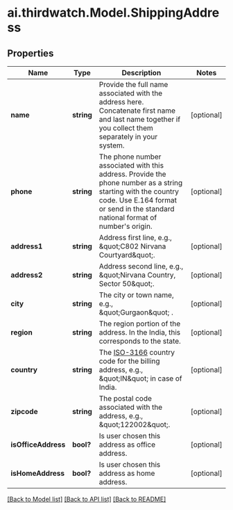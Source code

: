 # ai.thirdwatch.Model.ShippingAddress
## Properties

Name | Type | Description | Notes
------------ | ------------- | ------------- | -------------
**name** | **string** | Provide the full name associated with the address here. Concatenate first name and last name together if you collect them separately in your system. | [optional] 
**phone** | **string** | The phone number associated with this address. Provide the phone number as a string starting with the country code. Use E.164 format or send in the standard national format of number&#39;s origin. | [optional] 
**address1** | **string** | Address first line, e.g., \&quot;C802 Nirvana Courtyard\&quot;. | [optional] 
**address2** | **string** | Address second line, e.g., \&quot;Nirvana Country, Sector 50\&quot;. | [optional] 
**city** | **string** | The city or town name, e.g., \&quot;Gurgaon\&quot; . | [optional] 
**region** | **string** | The region portion of the address. In the India, this corresponds to the state. | [optional] 
**country** | **string** | The [ISO-3166](https://en.wikipedia.org/wiki/ISO_3166-1_alpha-2) country code for the billing address, e.g., \&quot;IN\&quot; in case of India. | [optional] 
**zipcode** | **string** | The postal code associated with the address, e.g., \&quot;122002\&quot;. | [optional] 
**isOfficeAddress** | **bool?** | Is user chosen this address as office address. | [optional] 
**isHomeAddress** | **bool?** | Is user chosen this address as home address. | [optional] 

[[Back to Model list]](../README.md#documentation-for-models) [[Back to API list]](../README.md#documentation-for-api-endpoints) [[Back to README]](../README.md)

